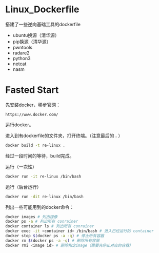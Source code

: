# Linux_Dockerfile
 搭建了一些逆向基础工具的dockerfile

* ubuntu换源（清华源）
* pip换源（清华源）
* pwntools
* radare2
* python3
* netcat
* nasm

# Fasted Start

先安装docker，移步官网：
```http
https://www.docker.com/
```
运行docker。

进入到有dockerfile的文件夹，打开终端。（注意最后的 **.** ）
```sh
docker build -t re-linux .
```
经过一段时间的等待，build完成。

运行（一次性）
```sh
docker run -it re-linux /bin/bash
```

运行（后台运行）
```sh
docker run -dit re-linux /bin/bash
```

列出一些可能用到的docker命令：
```sh
docker images # 列出镜像
docker ps -a # 列出所有 conrainer
docker container ls # 列出所有 conrainer
docker exec -it <container id> /bin/bash # 进入已经运行的 container
docker stop $(docker ps -a -q) # 停止所有容器
docker rm $(docker ps -a -q) # 删除所有容器
docker rmi <image id> # 删除指定image（需要先停止对应的容器）
```